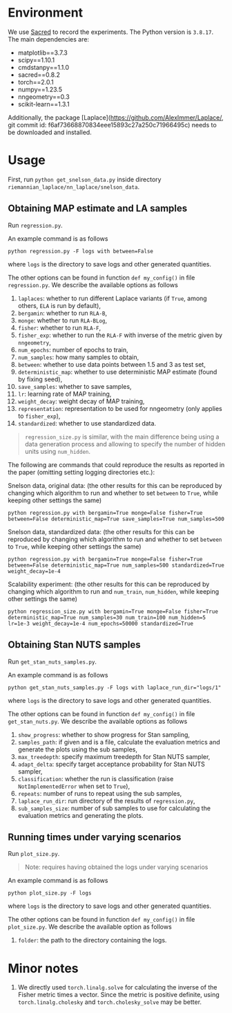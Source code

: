 # Environment

We use [Sacred](https://github.com/IDSIA/sacred) to record the experiments. The Python version is `3.8.17`. The main dependencies are:
* matplotlib==3.7.3
* scipy==1.10.1
* cmdstanpy==1.1.0
* sacred==0.8.2
* torch==2.0.1
* numpy==1.23.5
* nngeometry==0.3
* scikit-learn==1.3.1

Additionally, the package [Laplace](https://github.com/AlexImmer/Laplace/, git commit id: f6af73668870834eee15893c27a250c71966495c) needs to be downloaded and installed.

# Usage

First, run `python get_snelson_data.py` inside directory `riemannian_laplace/nn_laplace/snelson_data`.

## Obtaining MAP estimate and LA samples

Run `regression.py`.

An example command is as follows
```
python regression.py -F logs with between=False
```
where `logs` is the directory to save logs and other generated quantities.

The other options can be found in function `def my_config()` in file `regression.py`. We describe the available options as follows
1. `laplaces`: whether to run different Laplace variants (if `True`, among others, `ELA` is run by default),
2. `bergamin`: whether to run `RLA-B`,
3. `monge`: whether to run `RLA-BLog`,
4. `fisher`: whether to run `RLA-F`,
5. `fisher_exp`: whether to run the `RLA-F` with inverse of the metric given by `nngeometry`,
6. `num_epochs`: number of epochs to train,
7. `num_samples`: how many samples to obtain,
8. `between`: whether to use data points between 1.5 and 3 as test set,
9. `deterministic_map`: whether to use deterministic MAP estimate (found by fixing seed),
10. `save_samples`: whether to save samples,
11. `lr`: learning rate of MAP training,
12. `weight_decay`: weight decay of MAP training,
13. `representation`: representation to be used for nngeometry (only applies to `fisher_exp`),
14. `standardized`: whether to use standardized data.

> `regression_size.py` is similar, with the main difference being using a data generation process and allowing to specify the number of hidden units using `num_hidden`.

The following are commands that could reproduce the results as reported in the paper (omitting setting logging directories etc.):

Snelson data, original data: (the other results for this can be reproduced by changing which algorithm to run and whether to set `between` to `True`, while keeping other settings the same)
```
python regression.py with bergamin=True monge=False fisher=True between=False deterministic_map=True save_samples=True num_samples=500
```

Snelson data, standardized data: (the other results for this can be reproduced by changing which algorithm to run and whether to set `between` to `True`, while keeping other settings the same)
```
python regression.py with bergamin=True monge=False fisher=True between=False deterministic_map=True num_samples=500 standardized=True weight_decay=1e-4
```

Scalability experiment: (the other results for this can be reproduced by changing which algorithm to run and `num_train`, `num_hidden`, while keeping other settings the same)
```
python regression_size.py with bergamin=True monge=False fisher=True deterministic_map=True num_samples=30 num_train=100 num_hidden=5 lr=1e-3 weight_decay=1e-4 num_epochs=50000 standardized=True
```

## Obtaining Stan NUTS samples

Run `get_stan_nuts_samples.py`.

An example command is as follows
```
python get_stan_nuts_samples.py -F logs with laplace_run_dir="logs/1"
```
where `logs` is the directory to save logs and other generated quantities.

The other options can be found in function `def my_config()` in file `get_stan_nuts.py`. We describe the available options as follows
1. `show_progress`: whether to show progress for Stan sampling,
2. `samples_path`: if given and is a file, calculate the evaluation metrics and generate the plots using the sub samples,
3. `max_treedepth`: specify maximum treedepth for Stan NUTS sampler,
4. `adapt_delta`: specify target acceptance probability for Stan NUTS sampler,
5. `classification`: whether the run is classification (raise `NotImplementedError` when set to `True`),
6. `repeats`: number of runs to repeat using the sub samples,
7. `laplace_run_dir`: run directory of the results of `regression.py`,
8. `sub_samples_size`: number of sub samples to use for calculating the evaluation metrics and generating the plots.

## Running times under varying scenarios

Run `plot_size.py`.
> Note: requires having obtained the logs under varying scenarios

An example command is as follows
```
python plot_size.py -F logs
```
where `logs` is the directory to save logs and other generated quantities.

The other options can be found in function `def my_config()` in file `plot_size.py`. We describe the available option as follows
1. `folder`: the path to the directory containing the logs.

# Minor notes
1. We directly used `torch.linalg.solve` for calculating the inverse of the Fisher metric times a vector. Since the metric is positive definite, using `torch.linalg.cholesky` and `torch.cholesky_solve` may be better.
